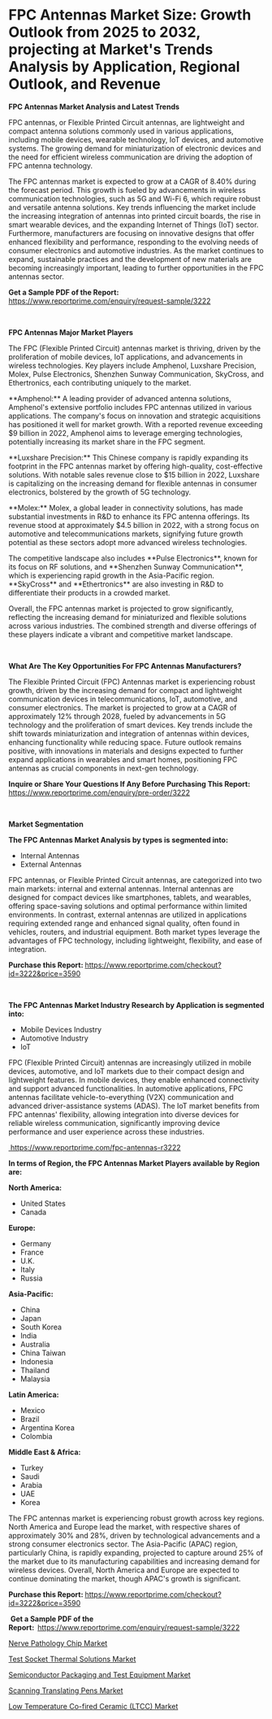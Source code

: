 <p><h1>FPC Antennas Market Size: Growth Outlook from 2025 to 2032, projecting at Market's Trends Analysis by Application, Regional Outlook, and Revenue</h1></p><p><strong>FPC Antennas Market Analysis and Latest Trends</strong></p>
<p><p>FPC antennas, or Flexible Printed Circuit antennas, are lightweight and compact antenna solutions commonly used in various applications, including mobile devices, wearable technology, IoT devices, and automotive systems. The growing demand for miniaturization of electronic devices and the need for efficient wireless communication are driving the adoption of FPC antenna technology. </p><p>The FPC antennas market is expected to grow at a CAGR of 8.40% during the forecast period. This growth is fueled by advancements in wireless communication technologies, such as 5G and Wi-Fi 6, which require robust and versatile antenna solutions. Key trends influencing the market include the increasing integration of antennas into printed circuit boards, the rise in smart wearable devices, and the expanding Internet of Things (IoT) sector. Furthermore, manufacturers are focusing on innovative designs that offer enhanced flexibility and performance, responding to the evolving needs of consumer electronics and automotive industries. As the market continues to expand, sustainable practices and the development of new materials are becoming increasingly important, leading to further opportunities in the FPC antennas sector.</p></p>
<p><strong>Get a Sample PDF of the Report:&nbsp;</strong> <a href="https://www.reportprime.com/enquiry/request-sample/3222?utm_campaign=1167&utm_medium=2&utm_source=Github&utm_content=ia&utm_term=18032025&utm_id=fpc-antennas">https://www.reportprime.com/enquiry/request-sample/3222</a></p>
<p>&nbsp;</p>
<p><strong>FPC Antennas Major Market Players</strong></p>
<p><p>The FPC (Flexible Printed Circuit) antennas market is thriving, driven by the proliferation of mobile devices, IoT applications, and advancements in wireless technologies. Key players include Amphenol, Luxshare Precision, Molex, Pulse Electronics, Shenzhen Sunway Communication, SkyCross, and Ethertronics, each contributing uniquely to the market.</p><p>**Amphenol:** A leading provider of advanced antenna solutions, Amphenol's extensive portfolio includes FPC antennas utilized in various applications. The company's focus on innovation and strategic acquisitions has positioned it well for market growth. With a reported revenue exceeding $9 billion in 2022, Amphenol aims to leverage emerging technologies, potentially increasing its market share in the FPC segment.</p><p>**Luxshare Precision:** This Chinese company is rapidly expanding its footprint in the FPC antennas market by offering high-quality, cost-effective solutions. With notable sales revenue close to $15 billion in 2022, Luxshare is capitalizing on the increasing demand for flexible antennas in consumer electronics, bolstered by the growth of 5G technology.</p><p>**Molex:** Molex, a global leader in connectivity solutions, has made substantial investments in R&D to enhance its FPC antenna offerings. Its revenue stood at approximately $4.5 billion in 2022, with a strong focus on automotive and telecommunications markets, signifying future growth potential as these sectors adopt more advanced wireless technologies.</p><p>The competitive landscape also includes **Pulse Electronics**, known for its focus on RF solutions, and **Shenzhen Sunway Communication**, which is experiencing rapid growth in the Asia-Pacific region. **SkyCross** and **Ethertronics** are also investing in R&D to differentiate their products in a crowded market.</p><p>Overall, the FPC antennas market is projected to grow significantly, reflecting the increasing demand for miniaturized and flexible solutions across various industries. The combined strength and diverse offerings of these players indicate a vibrant and competitive market landscape.</p></p>
<p>&nbsp;</p>
<p><strong>What Are The Key Opportunities For FPC Antennas Manufacturers?</strong></p>
<p><p>The Flexible Printed Circuit (FPC) Antennas market is experiencing robust growth, driven by the increasing demand for compact and lightweight communication devices in telecommunications, IoT, automotive, and consumer electronics. The market is projected to grow at a CAGR of approximately 12% through 2028, fueled by advancements in 5G technology and the proliferation of smart devices. Key trends include the shift towards miniaturization and integration of antennas within devices, enhancing functionality while reducing space. Future outlook remains positive, with innovations in materials and designs expected to further expand applications in wearables and smart homes, positioning FPC antennas as crucial components in next-gen technology.</p></p>
<p><strong>Inquire or Share Your Questions If Any Before Purchasing This Report:</strong> <a href="https://www.reportprime.com/enquiry/pre-order/3222?utm_campaign=1167&utm_medium=2&utm_source=Github&utm_content=ia&utm_term=18032025&utm_id=fpc-antennas">https://www.reportprime.com/enquiry/pre-order/3222</a></p>
<p>&nbsp;</p>
<p><strong>Market Segmentation</strong></p>
<p><strong>The FPC Antennas Market Analysis by types is segmented into:</strong></p>
<p><ul><li>Internal Antennas</li><li>External Antennas</li></ul></p>
<p><p>FPC antennas, or Flexible Printed Circuit antennas, are categorized into two main markets: internal and external antennas. Internal antennas are designed for compact devices like smartphones, tablets, and wearables, offering space-saving solutions and optimal performance within limited environments. In contrast, external antennas are utilized in applications requiring extended range and enhanced signal quality, often found in vehicles, routers, and industrial equipment. Both market types leverage the advantages of FPC technology, including lightweight, flexibility, and ease of integration.</p></p>
<p><strong>Purchase this Report:&nbsp;</strong><a href="https://www.reportprime.com/checkout?id=3222&price=3590&utm_campaign=1167&utm_medium=2&utm_source=Github&utm_content=ia&utm_term=18032025&utm_id=fpc-antennas">https://www.reportprime.com/checkout?id=3222&price=3590</a></p>
<p>&nbsp;</p>
<p><strong>The FPC Antennas Market Industry Research by Application is segmented into:</strong></p>
<p><ul><li>Mobile Devices Industry</li><li>Automotive Industry</li><li>IoT</li></ul></p>
<p><p>FPC (Flexible Printed Circuit) antennas are increasingly utilized in mobile devices, automotive, and IoT markets due to their compact design and lightweight features. In mobile devices, they enable enhanced connectivity and support advanced functionalities. In automotive applications, FPC antennas facilitate vehicle-to-everything (V2X) communication and advanced driver-assistance systems (ADAS). The IoT market benefits from FPC antennas' flexibility, allowing integration into diverse devices for reliable wireless communication, significantly improving device performance and user experience across these industries.</p></p>
<p><a href="https://www.reportprime.com/fpc-antennas-r3222?utm_campaign=1167&utm_medium=2&utm_source=Github&utm_content=ia&utm_term=18032025&utm_id=fpc-antennas">&nbsp;https://www.reportprime.com/fpc-antennas-r3222</a></p>
<p><strong>In terms of Region, the FPC Antennas Market Players available by Region are:</strong></p>
<p>
    <p> <strong> North America: </strong>
        <ul>
            <li>United States</li>
            <li>Canada</li>
        </ul>
        </p> 
    <p> <strong> Europe: </strong>
        <ul>
            <li>Germany</li>
            <li>France</li>
            <li>U.K.</li>
            <li>Italy</li>
            <li>Russia</li>
        </ul>
        </p> 
    <p> <strong> Asia-Pacific: </strong>
        <ul>
            <li>China</li>
            <li>Japan</li>
            <li>South Korea</li>
            <li>India</li>
            <li>Australia</li>
            <li>China Taiwan</li>
            <li>Indonesia</li>
            <li>Thailand</li>
            <li>Malaysia</li>
        </ul>
        </p> 
    <p> <strong> Latin America: </strong>
        <ul>
            <li>Mexico</li>
            <li>Brazil</li>
            <li>Argentina Korea</li>
            <li>Colombia</li>
        </ul>
        </p> 
    <p> <strong> Middle East & Africa: </strong>
        <ul>
            <li>Turkey</li>
            <li>Saudi</li>
            <li>Arabia</li>
            <li>UAE</li>
            <li>Korea</li>
        </ul>
    </p>
    </p>
<p><p>The FPC antennas market is experiencing robust growth across key regions. North America and Europe lead the market, with respective shares of approximately 30% and 28%, driven by technological advancements and a strong consumer electronics sector. The Asia-Pacific (APAC) region, particularly China, is rapidly expanding, projected to capture around 25% of the market due to its manufacturing capabilities and increasing demand for wireless devices. Overall, North America and Europe are expected to continue dominating the market, though APAC's growth is significant.</p></p>
<p><strong>Purchase this Report: </strong><a href="https://www.reportprime.com/checkout?id=3222&price=3590&utm_campaign=1167&utm_medium=2&utm_source=Github&utm_content=ia&utm_term=18032025&utm_id=fpc-antennas">https://www.reportprime.com/checkout?id=3222&price=3590</a></p>
<p>&nbsp;<strong>Get a Sample PDF of the Report:&nbsp;&nbsp;</strong><a href="https://www.reportprime.com/enquiry/request-sample/3222?utm_campaign=1167&utm_medium=2&utm_source=Github&utm_content=ia&utm_term=18032025&utm_id=fpc-antennas">https://www.reportprime.com/enquiry/request-sample/3222</a></p>
<p><strong></strong></p>
<p><p><a href="https://github.com/rosalinebhakta48/Market-Research-Report-List-1/blob/main/nerve-pathology-chip-market.md?utm_campaign=1167&utm_medium=2&utm_source=Github&utm_content=ia&utm_term=18032025&utm_id=fpc-antennas">Nerve Pathology Chip Market</a></p><p><a href="https://github.com/darenph8er/Market-Research-Report-List-1/blob/main/test-socket-thermal-solutions-market.md?utm_campaign=1167&utm_medium=2&utm_source=Github&utm_content=ia&utm_term=18032025&utm_id=fpc-antennas">Test Socket Thermal Solutions Market</a></p><p><a href="https://github.com/nkbaroga/Market-Research-Report-List-1/blob/main/semiconductor-packaging-and-test-equipment-market.md?utm_campaign=1167&utm_medium=2&utm_source=Github&utm_content=ia&utm_term=18032025&utm_id=fpc-antennas">Semiconductor Packaging and Test Equipment Market</a></p><p><a href="https://github.com/lateshab69/Market-Research-Report-List-1/blob/main/scanning-translating-pens-market.md?utm_campaign=1167&utm_medium=2&utm_source=Github&utm_content=ia&utm_term=18032025&utm_id=fpc-antennas">Scanning Translating Pens Market</a></p><p><a href="https://github.com/hedbomkrahe/Market-Research-Report-List-1/blob/main/low-temperature-co-fired-ceramic-ltcc-market.md?utm_campaign=1167&utm_medium=2&utm_source=Github&utm_content=ia&utm_term=18032025&utm_id=fpc-antennas">Low Temperature Co-fired Ceramic (LTCC) Market</a></p></p>
